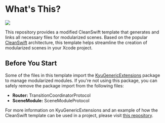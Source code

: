 # What's This?
![](https://img.shields.io/badge/Swift-5.7-f39f37)

This repository provides a modified CleanSwift template that generates and links all necessary files for modularized scenes. Based on the popular [CleanSwift](https://clean-swift.com/) architecture, this template helps streamline the creation of modularized scenes in your Xcode project.

## Before You Start

Some of the files in this template import the [KyuGenericExtensions](https://github.com/kyuuuyki/KyuGenericExtensions) package to manage modularized modules. If you're not using this package, you can safely remove the package import from the following files:

-   **Router:** TransitionCoordinatorProtocol
-   **SceneModule:** SceneModuleProtocol

For more information on KyuGenericExtensions and an example of how the CleanSwift template can be used in a project, please visit [this repository](https://github.com/kyuuuyki/KyuGenericExtensions).
